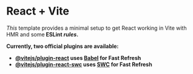 # React + Vite

<i>This</i>  template provides a minimal setup to get React working in Vite with HMR and some<b> ESLint <i>rules</i>.

Currently, two official plugins are available:

- [@vitejs/plugin-react](https://github.com/vitejs/vite-plugin-react/blob/main/packages/plugin-react/README.md) uses [Babel](https://babeljs.io/) for Fast Refresh
- [@vitejs/plugin-react-swc](https://github.com/vitejs/vite-plugin-react-swc) uses [SWC](https://swc.rs/) for Fast<b> Refresh</b>
